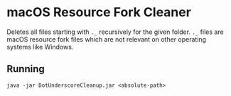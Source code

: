 # macOS Resource Fork Cleaner

Deletes all files starting with `._` recursively for the given folder. `._` files are macOS resource fork files which 
are not relevant on other operating systems like Windows.

## Running

```
java -jar DotUnderscoreCleanup.jar <absolute-path>
```
